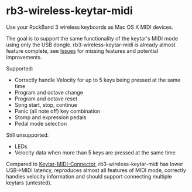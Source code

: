 # rb3-wireless-keytar-midi
Use your RockBand 3 wireless keyboards as Mac OS X MIDI devices.

The goal is to support the same functionality of the keytar's MIDI mode using only the USB dongle. rb3-wireless-keytar-midi is already almost feature complete, see [Issues](https://github.com/dxxb/rb3-wireless-keytar-midi/issues) for missing features and potential improvements.

Supported:
 * Correctly handle Velocity for up to 5 keys being pressed at the same time
 * Program and octave change
 * Program and octave reset
 * Song start, stop, continue
 * Panic (all note off) key combination
 * Stomp and expression pedals
 * Pedal mode selection

Still unsupported:
 * LEDs
 * Velocity data when more than 5 keys are pressed at the same time

Compared to [Keytar-MIDI-Connector](https://github.com/ihavenotea/Keytar-MIDI-Connector), rb3-wireless-keytar-midi has lower USB->MIDI latency, reproduces almost all features of MIDI mode, correctly handles velocity information and should support connecting multiple keytars (untested).

